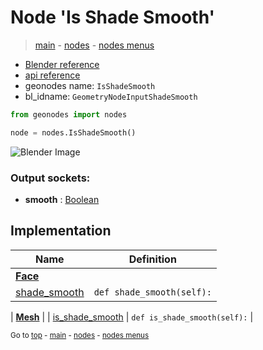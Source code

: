 # Node 'Is Shade Smooth'

> [main](../structure.md) - [nodes](nodes.md) - [nodes menus](nodes_menus.md)

- [Blender reference](https://docs.blender.org/manual/en/latest/modeling/geometry_nodes/mesh/is_shade_smooth.html)
- [api reference](https://docs.blender.org/api/current/bpy.types.GeometryNodeInputShadeSmooth.html)
- geonodes name: `IsShadeSmooth`
- bl_idname: `GeometryNodeInputShadeSmooth`

```python
from geonodes import nodes

node = nodes.IsShadeSmooth()
```

![Blender Image](https://docs.blender.org/manual/en/latest/_images/node-types_GeometryNodeInputShadeSmooth.webp)

### Output sockets:

- **smooth** : [Boolean](Boolean.md)

## Implementation

| Name | Definition |
|------|------------|
| **[Face](Face.md)** |
| [shade_smooth](Face.md#shade_smooth-property) | `def shade_smooth(self):` |

| **[Mesh](Mesh.md)** |
| [is_shade_smooth](Mesh.md#is_shade_smooth) | `def is_shade_smooth(self):` |

<sub>Go to [top](#node-Is-Shade-Smooth) - [main](../structure.md) - [nodes](nodes.md) - [nodes menus](nodes_menus.md)</sub>

